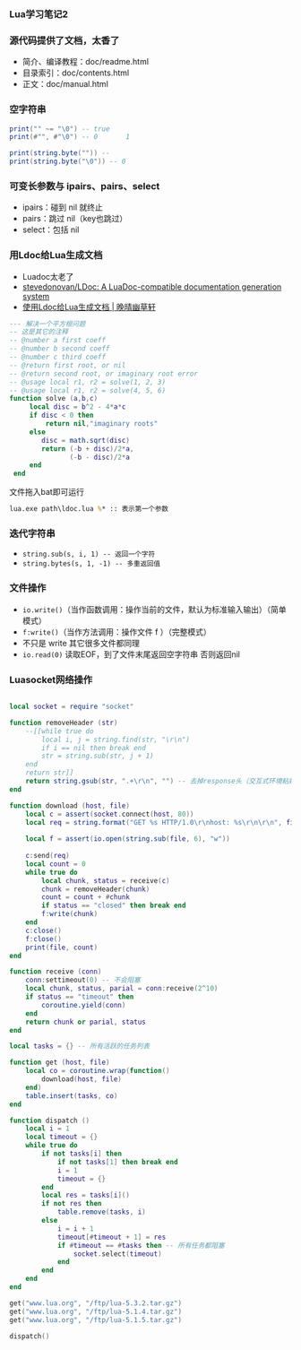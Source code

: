 ### Lua学习笔记2

### 源代码提供了文档，太香了

* 简介、编译教程：doc/readme.html
* 目录索引：doc/contents.html
* 正文：doc/manual.html

### 空字符串

```lua
print("" ~= "\0") -- true
print(#"", #"\0") -- 0       1

print(string.byte("")) -- 
print(string.byte("\0")) -- 0
```

### 可变长参数与 ipairs、pairs、select

* ipairs：碰到 nil 就终止
* pairs：跳过 nil（key也跳过）
* select：包括 nil

### 用Ldoc给Lua生成文档

* Luadoc太老了
* [stevedonovan/LDoc: A LuaDoc-compatible documentation generation system](https://github.com/stevedonovan/Ldoc)
* [使用Ldoc给Lua生成文档 | 晚晴幽草轩](https://www.jeffjade.com/2015/05/17/2015-05-17-lua-ldoc/)

```lua
--- 解决一个平方根问题
-- 这是其它的注释
-- @number a first coeff
-- @number b second coeff
-- @number c third coeff
-- @return first root, or nil
-- @return second root, or imaginary root error
-- @usage local r1, r2 = solve(1, 2, 3)
-- @usage local r1, r2 = solve(4, 5, 6)
function solve (a,b,c)
     local disc = b^2 - 4*a*c
     if disc < 0 then
         return nil,"imaginary roots"
     else
        disc = math.sqrt(disc)
        return (-b + disc)/2*a,
               (-b - disc)/2*a
     end
 end
```

文件拖入bat即可运行

```cmd
lua.exe path\ldoc.lua %* :: 表示第一个参数
```

### 迭代字符串

* `string.sub(s, i, 1) -- 返回一个字符`
* `string.bytes(s, 1, -1) -- 多重返回值`

### 文件操作

* `io.write()`（当作函数调用：操作当前的文件，默认为标准输入输出）（简单模式）
* `f:write()`（当作方法调用：操作文件 f ）（完整模式）
* 不只是 write 其它很多文件都同理
* `io.read(0)` 读取EOF，到了文件末尾返回空字符串 否则返回nil

### Luasocket网络操作

```lua

local socket = require "socket"

function removeHeader (str)
	--[[while true do
		local i, j = string.find(str, "\r\n")
		if i == nil then break end
		str = string.sub(str, j + 1)
	end
	return str]]
	return string.gsub(str, ".+\r\n", "") -- 去掉response头（交互式环境粘贴则为 ".+\n\n"）
end

function download (host, file)
	local c = assert(socket.connect(host, 80))
	local req = string.format("GET %s HTTP/1.0\r\nhost: %s\r\n\r\n", file, host)
	
	local f = assert(io.open(string.sub(file, 6), "w"))
	
	c:send(req)
	local count = 0
	while true do
		local chunk, status = receive(c)
		chunk = removeHeader(chunk)
		count = count + #chunk
		if status == "closed" then break end
		f:write(chunk)
	end
	c:close()
	f:close()
	print(file, count)
end

function receive (conn)
	conn:settimeout(0) -- 不会阻塞
	local chunk, status, parial = conn:receive(2^10)
	if status == "timeout" then
		coroutine.yield(conn)
	end
	return chunk or parial, status
end

local tasks = {} -- 所有活跃的任务列表

function get (host, file)
	local co = coroutine.wrap(function()
		download(host, file)
	end)
	table.insert(tasks, co)
end

function dispatch ()
	local i = 1
	local timeout = {}
	while true do
		if not tasks[i] then
			if not tasks[1] then break end
			i = 1
			timeout = {}
		end
		local res = tasks[i]()
		if not res then
			table.remove(tasks, i)
		else
			i = i + 1
			timeout[#timeout + 1] = res
			if #timeout == #tasks then -- 所有任务都阻塞
				socket.select(timeout)
			end
		end
	end
end

get("www.lua.org", "/ftp/lua-5.3.2.tar.gz")
get("www.lua.org", "/ftp/lua-5.1.4.tar.gz")
get("www.lua.org", "/ftp/lua-5.1.5.tar.gz")

dispatch()
```